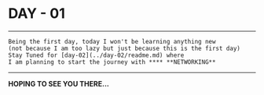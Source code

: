 # DAY - 01
---

```
Being the first day, today I won't be learning anything new  
(not because I am too lazy but just because this is the first day)  
Stay Tuned for [day-02](../day-02/readme.md) where  
I am planning to start the journey with **** **NETWORKING**
```
---
**HOPING TO SEE YOU THERE...**

